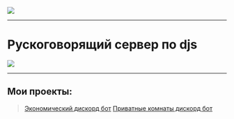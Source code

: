 ![](https://discord.c99.nl/widget/theme-2/550336142160035840.png)<br>
***
# Рускоговорящий сервер по djs<br>
<a href="https://discord.gg/P9C6EU9Ra2"><img src="https://discord.com/api/guilds/889017740185182248/widget.png?style=banner2"></a>
***
## Мои проекты:
> [Экономический дискорд бот](https://github.com/va1les/Discord-eco-bot)
> [Приватные комнаты дискорд бот](https://github.com/va1les/discord-private-rooms)

